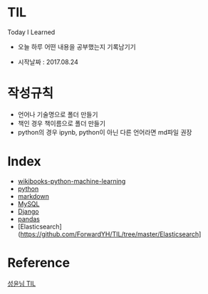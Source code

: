 # TIL
Today I Learned

* 오늘 하루 어떤 내용을 공부했는지 기록남기기

* 시작날짜 : 2017.08.24

# 작성규칙
* 언어나 기술명으로 폴더 만들기
* 책인 경우 책이름으로 폴더 만들기
* python의 경우 ipynb, python이 아닌 다른 언어라면 md파일 권장

# Index

* [wikibooks-python-machine-learning](https://github.com/ForwardYH/TIL/tree/master/wikibooks%20-%20python-machine-learning)
* [python](https://github.com/ForwardYH/TIL/tree/master/python)
* [markdown](https://github.com/ForwardYH/TIL/tree/master/markdown)
* [MySQL](https://github.com/ForwardYH/TIL/tree/master/MySQL)
* [Django](https://github.com/ForwardYH/TIL/tree/master/Django)
* [pandas](https://github.com/ForwardYH/TIL/tree/master/pandas)
* [Elasticsearch](https://github.com/ForwardYH/TIL/tree/master/Elasticsearch]

# Reference
[성윤님 TIL](https://github.com/zzsza/TIL)
